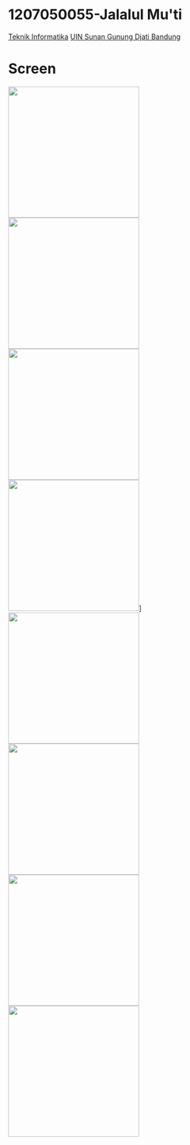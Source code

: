 # 1207050055-Jalalul Mu'ti
[Teknik Informatika](http://if.uinsgd.ac.id/) [UIN Sunan Gunung Djati Bandung](https://uinsgd.ac.id/)

# Screen
<img src="img/1.png" width="264px"/>
<img src="img/2.png" width="264px"/>
<img src="img/3.png" width="264px"/>
<img src="img/4.png" width="264px"/>]
<img src="img/5.png" width="264px"/>
<img src="img/6.png" width="264px"/>
<img src="img/7.png" width="264px"/>
<img src="img/8.png" width="264px"/>